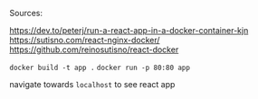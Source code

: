 Sources:

https://dev.to/peterj/run-a-react-app-in-a-docker-container-kjn
https://sutisno.com/react-nginx-docker/
https://github.com/reinosutisno/react-docker

`docker build -t app .`
`docker run -p 80:80 app`

navigate towards `localhost` to see react app